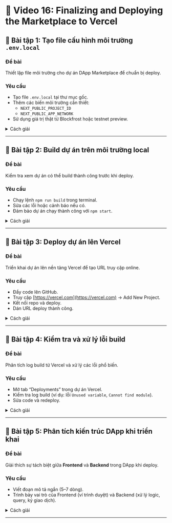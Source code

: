 # 📘 Video 16: Finalizing and Deploying the Marketplace to Vercel

## 📝 Bài tập 1: Tạo file cấu hình môi trường `.env.local`

### Đề bài

Thiết lập file môi trường cho dự án DApp Marketplace để chuẩn bị deploy.

### Yêu cầu

- Tạo file `.env.local` tại thư mục gốc.
- Thêm các biến môi trường cần thiết:
  - `NEXT_PUBLIC_PROJECT_ID`
  - `NEXT_PUBLIC_APP_NETWORK`
- Sử dụng giá trị thật từ Blockfrost hoặc testnet preview.

<details>
<summary>Cách giải</summary>

Tạo file `.env.local` và thêm biến như ví dụ dưới đây.

### Đáp án

```bash
NEXT_PUBLIC_PROJECT_ID="project_xxx"
NEXT_PUBLIC_APP_NETWORK="preview"
```

</details>

---

## 📝 Bài tập 2: Build dự án trên môi trường local

### Đề bài

Kiểm tra xem dự án có thể build thành công trước khi deploy.

### Yêu cầu

- Chạy lệnh `npm run build` trong terminal.
- Sửa các lỗi hoặc cảnh báo nếu có.
- Đảm bảo dự án chạy thành công với `npm start`.

<details>
<summary>Cách giải</summary>

Kiểm tra log trong terminal, sửa lỗi lint hoặc syntax nếu build thất bại.

### Đáp án

```bash
npm run build
npm start
```

</details>

---

## 📝 Bài tập 3: Deploy dự án lên Vercel

### Đề bài

Triển khai dự án lên nền tảng Vercel để tạo URL truy cập online.

### Yêu cầu

- Đẩy code lên GitHub.
- Truy cập [https://vercel.com](https://vercel.com) → Add New Project.
- Kết nối repo và deploy.
- Dán URL deploy thành công.

<details>
<summary>Cách giải</summary>

Vercel sẽ tự động build và hiển thị log. Sau khi hoàn tất, bạn sẽ có URL như sau:

### Đáp án

```
https://your-marketplace.vercel.app
```

</details>

---

## 📝 Bài tập 4: Kiểm tra và xử lý lỗi build

### Đề bài

Phân tích log build từ Vercel và xử lý các lỗi phổ biến.

### Yêu cầu

- Mở tab “Deployments” trong dự án Vercel.
- Kiểm tra log build (ví dụ: lỗi `Unused variable`, `Cannot find module`).
- Sửa code và redeploy.

<details>
<summary>Cách giải</summary>

Nếu gặp lỗi `eslint`, có thể tạm thời vô hiệu hóa bằng cấu hình `.eslintrc.json` hoặc sửa biến chưa dùng.

### Đáp án

```json
// .eslintrc.json
{
  "rules": {
    "no-unused-vars": "off"
  }
}
```

</details>

---

## 📝 Bài tập 5: Phân tích kiến trúc DApp khi triển khai

### Đề bài

Giải thích sự tách biệt giữa **Frontend** và **Backend** trong DApp khi deploy.

### Yêu cầu

- Viết đoạn mô tả ngắn (5–7 dòng).
- Trình bày vai trò của Frontend (ví trình duyệt) và Backend (xử lý logic, query, ký giao dịch).

<details>
<summary>Cách giải</summary>s

Frontend chịu trách nhiệm tương tác ví và hiển thị UI, Backend xử lý dữ liệu, query blockchain và bảo vệ API key.

### Đáp án

```
Frontend: giao tiếp với ví, hiển thị dữ liệu người dùng.
Backend: xử lý query blockchain, build và ký giao dịch, bảo mật private key.
```

</details>

---
